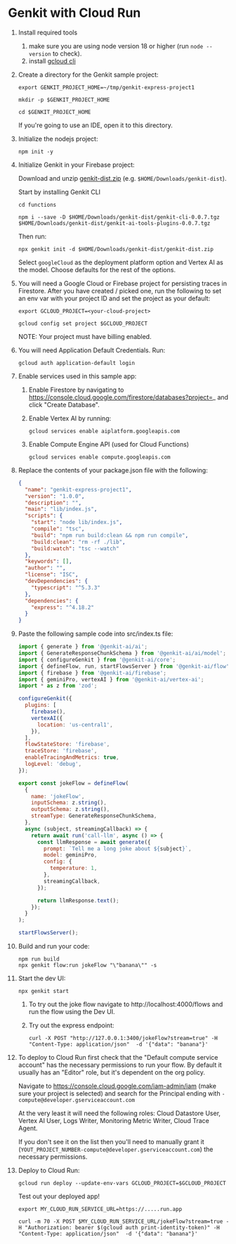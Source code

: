 # Genkit with Cloud Run

1.  Install required tools

    1.  make sure you are using node version 18 or higher (run `node --version`
        to check).
    1.  install [gcloud cli](https://cloud.google.com/sdk/docs/install)

1.  Create a directory for the Genkit sample project:

    ```posix-terminal
    export GENKIT_PROJECT_HOME=~/tmp/genkit-express-project1

    mkdir -p $GENKIT_PROJECT_HOME

    cd $GENKIT_PROJECT_HOME
    ```

    If you're going to use an IDE, open it to this directory.

1.  Initialize the nodejs project:

    ```posix-terminal
    npm init -y
    ```

1.  Initialize Genkit in your Firebase project:

    Download and unzip [genkit-dist.zip](https://bit.ly/genkit-dist) (e.g. `$HOME/Downloads/genkit-dist`).

    Start by installing Genkit CLI

    ```posix-terminal
    cd functions

    npm i --save -D $HOME/Downloads/genkit-dist/genkit-cli-0.0.7.tgz $HOME/Downloads/genkit-dist/genkit-ai-tools-plugins-0.0.7.tgz
    ```

    Then run:

    ```posix-terminal
    npx genkit init -d $HOME/Downloads/genkit-dist/genkit-dist.zip
    ```

    Select `googleCloud` as the deployment platform option and Vertex AI as the model. Choose defaults for the rest of the options.

1.  You will need a Google Cloud or Firebase project for persisting traces in
    Firestore. After you have created / picked one, run the following to set an
    env var with your project ID and set the project as your default:

    ```posix-terminal
    export GCLOUD_PROJECT=<your-cloud-project>

    gcloud config set project $GCLOUD_PROJECT
    ```

    NOTE: Your project must have billing enabled.

1.  You will need Application Default Credentials. Run:

    ```posix-terminal
    gcloud auth application-default login
    ```

1.  Enable services used in this sample app:

    1.  Enable Firestore by navigating to
        https://console.cloud.google.com/firestore/databases?project=_ and click
        "Create Database".

    1.  Enable Vertex AI by running:

        ```posix-terminal
        gcloud services enable aiplatform.googleapis.com
        ```

    1.  Enable Compute Engine API (used for Cloud Functions)

        ```posix-terminal
        gcloud services enable compute.googleapis.com
        ```

1.  Replace the contents of your package.json file with the following:

    ```json
    {
      "name": "genkit-express-project1",
      "version": "1.0.0",
      "description": "",
      "main": "lib/index.js",
      "scripts": {
        "start": "node lib/index.js",
        "compile": "tsc",
        "build": "npm run build:clean && npm run compile",
        "build:clean": "rm -rf ./lib",
        "build:watch": "tsc --watch"
      },
      "keywords": [],
      "author": "",
      "license": "ISC",
      "devDependencies": {
        "typescript": "^5.3.3"
      },
      "dependencies": {
        "express": "^4.18.2"
      }
    }
    ```

1.  Paste the following sample code into src/index.ts file:

    ```javascript
    import { generate } from '@genkit-ai/ai';
    import { GenerateResponseChunkSchema } from '@genkit-ai/ai/model';
    import { configureGenkit } from '@genkit-ai/core';
    import { defineFlow, run, startFlowsServer } from '@genkit-ai/flow';
    import { firebase } from '@genkit-ai/firebase';
    import { geminiPro, vertexAI } from '@genkit-ai/vertex-ai';
    import * as z from 'zod';

    configureGenkit({
      plugins: [
        firebase(),
        vertexAI({
          location: 'us-central1',
        }),
      ],
      flowStateStore: 'firebase',
      traceStore: 'firebase',
      enableTracingAndMetrics: true,
      logLevel: 'debug',
    });

    export const jokeFlow = defineFlow(
      {
        name: 'jokeFlow',
        inputSchema: z.string(),
        outputSchema: z.string(),
        streamType: GenerateResponseChunkSchema,
      },
      async (subject, streamingCallback) => {
        return await run('call-llm', async () => {
          const llmResponse = await generate({
            prompt: `Tell me a long joke about ${subject}`,
            model: geminiPro,
            config: {
              temperature: 1,
            },
            streamingCallback,
          });

          return llmResponse.text();
        });
      }
    );

    startFlowsServer();
    ```

1.  Build and run your code:

    ```posix-terminal
    npm run build
    npx genkit flow:run jokeFlow "\"banana\"" -s
    ```

1.  Start the dev UI:

    ```posix-terminal
    npx genkit start
    ```

    1.  To try out the joke flow navigate to http://localhost:4000/flows and run
        the flow using the Dev UI.

    1.  Try out the express endpoint:

        ```posix-terminal
        curl -X POST "http://127.0.0.1:3400/jokeFlow?stream=true" -H "Content-Type: application/json"  -d '{"data": "banana"}'
        ```

1.  To deploy to Cloud Run first check that the "Default compute service
    account" has the necessary permissions to run your flow. By default it
    usually has an "Editor" role, but it's dependent on the org policy.

    Navigate to https://console.cloud.google.com/iam-admin/iam (make sure your
    project is selected) and search for the Principal ending with
    `-compute@developer.gserviceaccount.com`

    At the very least it will need the following roles: Cloud Datastore User,
    Vertex AI User, Logs Writer, Monitoring Metric Writer, Cloud Trace Agent.

    If you don't see it on the list then you'll need to manually grant it
    (`YOUT_PROJECT_NUMBER-compute@developer.gserviceaccount.com`) the necessary
    permissions.

1.  Deploy to Cloud Run:

    ```posix-terminal
    gcloud run deploy --update-env-vars GCLOUD_PROJECT=$GCLOUD_PROJECT
    ```

    Test out your deployed app!

    ```posix-terminal
    export MY_CLOUD_RUN_SERVICE_URL=https://.....run.app

    curl -m 70 -X POST $MY_CLOUD_RUN_SERVICE_URL/jokeFlow?stream=true -H "Authorization: bearer $(gcloud auth print-identity-token)" -H "Content-Type: application/json"  -d '{"data": "banana"}'
    ```
